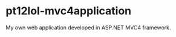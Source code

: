 pt12lol-mvc4application
=======================

My own web application developed in  ASP.NET MVC4 framework.
